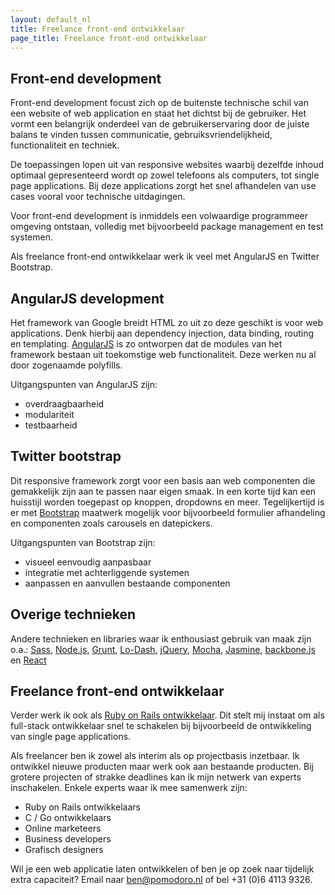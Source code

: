 ```yaml
---
layout: default_nl
title: Freelance front-end ontwikkelaar
page_title: Freelance front-end ontwikkelaar
---
```

## Front-end development

Front-end development focust zich op de buitenste technische schil van een website of web application en staat het dichtst bij de gebruiker. Het vormt een belangrijk onderdeel van de gebruikerservaring door de juiste balans te vinden tussen communicatie, gebruiksvriendelijkheid, functionaliteit en techniek.

De toepassingen lopen uit van responsive websites waarbij dezelfde inhoud optimaal gepresenteerd wordt op zowel telefoons als computers, tot single page applications. Bij deze applications zorgt het snel afhandelen van use cases vooral voor technische uitdagingen.

Voor front-end development is inmiddels een volwaardige programmeer omgeving ontstaan, volledig met bijvoorbeeld package management en test systemen.

Als freelance front-end ontwikkelaar werk ik veel met AngularJS en Twitter Bootstrap.

## AngularJS development

Het framework van Google breidt HTML zo uit zo deze geschikt is voor web applications. Denk hierbij aan dependency injection, data binding, routing en templating. [AngularJS](https://angularjs.org/) is zo ontworpen dat de modules van het framework bestaan uit toekomstige web functionaliteit. Deze werken nu al door zogenaamde polyfills.

Uitgangspunten van AngularJS zijn:

- overdraagbaarheid
- modulariteit
- testbaarheid

## Twitter bootstrap

Dit responsive framework zorgt voor een basis aan web componenten die gemakkelijk zijn aan te passen naar eigen smaak. In een korte tijd kan een huisstijl worden toegepast op knoppen, dropdowns en meer. Tegelijkertijd is er met [Bootstrap](http://getbootstrap.com/) maatwerk mogelijk voor bijvoorbeeld formulier afhandeling en componenten zoals carousels en datepickers.

Uitgangspunten van Bootstrap zijn:

- visueel eenvoudig aanpasbaar
- integratie met achterliggende systemen
- aanpassen en aanvullen bestaande componenten

## Overige technieken

Andere technieken en libraries waar ik enthousiast gebruik van maak zijn o.a.: [Sass](http://sass-lang.com/), [Node.js](http://nodejs.org/), [Grunt](http://gruntjs.com/), [Lo-Dash](http://lodash.com/), [jQuery](https://jquery.com/), [Mocha](https://visionmedia.github.io/mocha/), [Jasmine](https://jasmine.github.io/), [backbone.js](http://backbonejs.org/) en [React](https://facebook.github.io/react/)

## Freelance front-end ontwikkelaar

Verder werk ik ook als [Ruby on Rails ontwikkelaar](/nl/freelance-ruby-on-rails-ontwikkelaar/). Dit stelt mij instaat om als full-stack ontwikkelaar snel te schakelen bij bijvoorbeeld de ontwikkeling van single page applications.

Als freelancer ben ik zowel als interim als op projectbasis inzetbaar. Ik ontwikkel nieuwe producten maar werk ook aan bestaande producten. Bij grotere projecten of strakke deadlines kan ik mijn netwerk van experts inschakelen. Enkele experts waar ik mee samenwerk zijn:

- Ruby on Rails ontwikkelaars
- C / Go ontwikkelaars
- Online marketeers
- Business developers
- Grafisch designers

Wil je een web applicatie laten ontwikkelen of ben je op zoek naar tijdelijk extra capaciteit? Email naar ben@pomodoro.nl of bel +31 (0)6 4113 9326.
